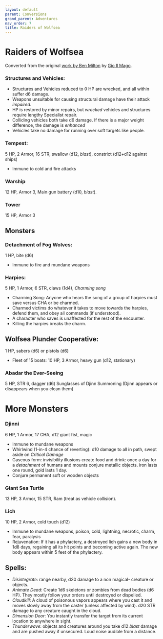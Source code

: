 ```yaml
---
layout: default
parent: Conversions
grand_parent: Adventures
nav_order: 7
title: Raiders of Wolfsea
---
```


# Raiders of Wolfsea

Converted from the original [work by Ben Milton](https://www.patreon.com/questingbeast) by [Gio Il Mago](https://scrtgm.blogspot.com/2021/07/raiders-of-wolfsea-maritime-adventure.html).

### Structures and Vehicles:
- Structures and Vehicles reduced to 0 HP are wrecked, and all within suffer d6 damage.
- Weapons unsuitable for causing structural damage have their attack _impaired_.
- HP is restored by minor repairs, but _wrecked_ vehicles and structures require lengthy Specialist repair.
- Colliding vehicles both take d6 damage. If there is a major weight difference, the damage is _enhanced_
- Vehicles take no damage for running over soft targets like people.

### Tempest:
5 HP, 2 Armor, 16 STR, swallow (d12, _blast_), constrict (d12+d12 against ships)
- Immune to cold and fire attacks

### Warship
12 HP, Armor 3, Main gun battery (d10, _blast_).

### Tower
15 HP, Armor 3

## Monsters
### Detachment of Fog Wolves:
1 HP, bite (d6)
- Immune to fire and mundane weapons

### Harpies:
5 HP, 1 Armor, 6 STR, claws (1d4), _Charming song_
- Charming Song: Anyone who hears the song of a group of harpies must save versus CHA or be charmed.
- Charmed victims do whatever it takes to move towards the harpies, defend them, and obey all commands (if understood).
- A character who saves is unaffected for the rest of the encounter.
- Killing the harpies breaks the charm.

## Wolfsea Plunder Cooperative:
1 HP, sabers (d6) or pistols (d6)
- Fleet of 15 boats: 10 HP, 3 Armor, heavy gun (d12, stationary)

### Abadar the Ever-Seeing
5 HP, STR 6, dagger (d6)
Sunglasses of Djinn Summoning (Djinn appears or disappears when you clean them)

# More Monsters
### Djinni
6 HP, 1 Armor, 17 CHA, d12 giant fist, magic
- Immune to mundane weapons
- Whirlwind (1-in-4 chance of reverting): d10 damage to all in path, swept aside on _Critical Damage_
- Gaseous form: invisibility illusions create food and drink: once a day for a _detachment_ of humans and mounts conjure metallic objects. iron lasts one round, gold lasts 1 day.
- Conjure permanent soft or wooden objects

### Giant Sea Turtle
13 HP, 3 Armor, 15 STR, Ram (treat as vehicle collision).

### Lich
10 HP, 2 Armor, cold touch (d12)
- Immune to mundane weapons, poison, cold, lightning, necrotic, charm, fear, paralysis
- Rejuvenation: If it has a phylactery, a destroyed lich gains a new body in 1d8 days, regaining all its hit points and becoming active again. The new body appears within 5 feet of the phylactery.

## Spells:
- _Disintegrate_: range nearby, d20 damage to a non magical- creature or objects.  
- _Animate Dead_: Create 1d6 skeletons or zombies from dead bodies (d6 HP). They mostly follow your orders until destroyed or dispelled.  
- _Cloudkill_: A cloud of poisonous vapors appears where you cast it and moves slowly away from the caster (unless affected by wind). d20 STR damage to any creature caught in the cloud.  
- _Dimension Door_: You instantly transfer the target from its current location to anywhere in sight.  
- _Thunderwave_: objects and creatures around you take d12 _blast_ damage and are pushed away if unsecured. Loud noise audible from a distance.
